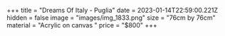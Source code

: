 +++
title = "Dreams Of Italy - Puglia"
date = 2023-01-14T22:59:00.221Z
hidden = false
image = "images/img_1833.png"
size = "76cm by 76cm"
material = "Acrylic on canvas "
price = "$800"
+++
